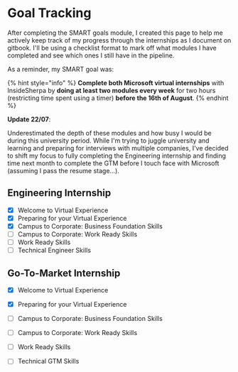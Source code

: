 # Goal Tracking

After completing the SMART goals module, I created this page to help me actively keep track of my progress through the internships as I document on gitbook. I'll be using a checklist format to mark off what modules I have completed and see which ones I still have in the pipeline.

As a reminder, my SMART goal was:

{% hint style="info" %}
**Complete both Microsoft virtual internships** with InsideSherpa by **doing at least two modules every week** for two hours \(restricting time spent using a timer\) **before the 16th of August**.
{% endhint %}

**Update 22/07**:

Underestimated the depth of these modules and how busy I would be during this university period. While I'm trying to juggle university and learning and preparing for interviews with multiple companies, I've decided to shift my focus to fully completing the Engineering internship and finding time next month to complete the GTM before I touch face with Microsoft \(assuming I pass the resume stage...\). 

## Engineering Internship

* [x] Welcome to Virtual Experience
* [x] Preparing for your Virtual Experience
* [x] Campus to Corporate: Business Foundation Skills
* [ ] Campus to Corporate: Work Ready Skills
* [ ] Work Ready Skills
* [ ] Technical Engineer Skills

## Go-To-Market Internship

* [x] Welcome to Virtual Experience
* [x] Preparing for your Virtual Experience
* [ ] Campus to Corporate: Business Foundation Skills
* [ ] Campus to Corporate: Work Ready Skills
* [ ] Work Ready Skills
* [ ] Technical GTM Skills

